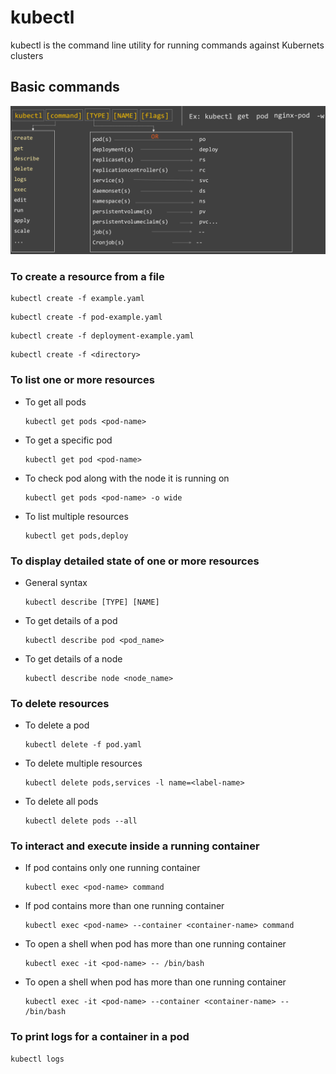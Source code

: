 # kubectl

kubectl is the command line utility for running commands against Kubernets clusters

## Basic commands

![Screenshot](img/kubectl.png)


### To create a resource from a file

````
kubectl create -f example.yaml
````
````
kubectl create -f pod-example.yaml
````
````
kubectl create -f deployment-example.yaml
````
````
kubectl create -f <directory>
````

### To list one or more resources

* To get all pods

  ````
  kubectl get pods <pod-name>
  ````
* To get a specific pod

  ````
  kubectl get pod <pod-name>
  ````
* To check pod along with the node it is running on

  ````
  kubectl get pods <pod-name> -o wide
  ````
* To list multiple resources

  ````
  kubectl get pods,deploy
  ````

### To display detailed state of one or more resources

* General syntax
  ````
  kubectl describe [TYPE] [NAME]
  ````
  
* To get details of a pod
  ````
  kubectl describe pod <pod_name>
  ````
  
* To get details of a node
  ````
  kubectl describe node <node_name>
  ````
  
### To delete resources

* To delete a pod
  ````
  kubectl delete -f pod.yaml
  ````

* To delete multiple resources
  ````
  kubectl delete pods,services -l name=<label-name>
  ````

* To delete all pods
  ````
  kubectl delete pods --all
  ````
  
### To interact and execute inside a running container

* If pod contains only one running container
  ````
  kubectl exec <pod-name> command
  ````

* If pod contains more than one running container
  ````
  kubectl exec <pod-name> --container <container-name> command
  ````
  
* To open a shell when pod has more than one running container
  ````
  kubectl exec -it <pod-name> -- /bin/bash
  ````
  
* To open a shell when pod has more than one running container
  ````
  kubectl exec -it <pod-name> --container <container-name> -- /bin/bash
  ````
  
### To print logs for a container in a pod

  ````
  kubectl logs
  ````
